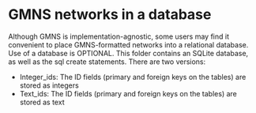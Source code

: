 # GMNS networks in a database
Although GMNS is implementation-agnostic, some users may find it convenient to place GMNS-formatted networks into a relational database. Use of a database is OPTIONAL. This folder contains an SQLite database, as well as the sql create statements.  There are two versions:
-  Integer_ids: The ID fields (primary and foreign keys on the tables) are stored as integers
-  Text_ids:  The ID fields (primary and foreign keys on the tables) are stored as text
